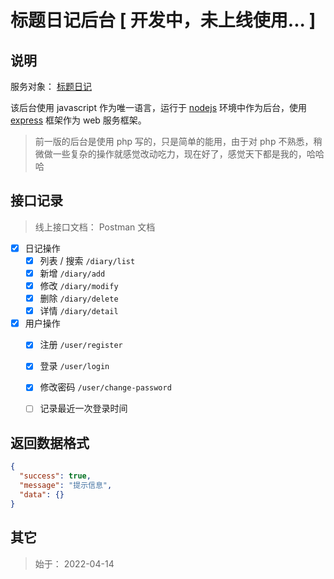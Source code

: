 # 标题日记后台 [ 开发中，未上线使用... ]


## 说明
服务对象： [标题日记](https://github.com/KyleBing/diary-vue) 

该后台使用 javascript 作为唯一语言，运行于 [nodejs](https://github.com/nodejs/node) 环境中作为后台，使用 [express](https://github.com/expressjs/express) 框架作为 web 服务框架。
> 前一版的后台是使用 php 写的，只是简单的能用，由于对 php 不熟悉，稍微做一些复杂的操作就感觉改动吃力，现在好了，感觉天下都是我的，哈哈哈


## 接口记录
> 线上接口文档： Postman 文档 []()

- [x] 日记操作
  - [x] 列表 / 搜索 `/diary/list`
  - [x] 新增 `/diary/add`
  - [x] 修改 `/diary/modify`
  - [x] 删除 `/diary/delete`
  - [x] 详情 `/diary/detail`

- [x] 用户操作
  - [x] 注册 `/user/register`
  - [x] 登录 `/user/login`
  - [x] 修改密码 `/user/change-password` 
  - [ ] 记录最近一次登录时间


## 返回数据格式

```json
{
  "success": true,
  "message": "提示信息",
  "data": {}
}
```


## 其它
> 始于： 2022-04-14

